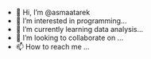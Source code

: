 - 👋 Hi, I’m @asmaatarek
- 👀 I’m interested in programming...
- 🌱 I’m currently learning data analysis...
- 💞️ I’m looking to collaborate on ...
- 📫 How to reach me ...

<!---
asmaa1993scoopy/asmaa1993scoopy is a ✨ special ✨ repository because its `README.md` (this file) appears on your GitHub profile.
You can click the Preview link to take a look at your changes.
--->

